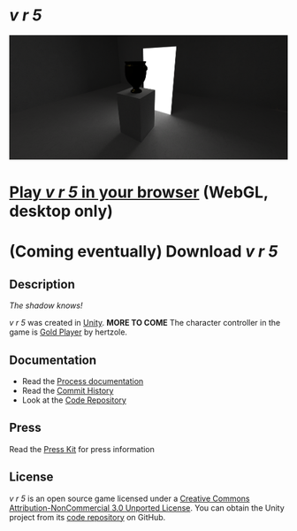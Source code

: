 # *v r 5*

![Banner](images/v-r-5-banner.png)

# [Play *v r 5* in your browser](https://pippinbarr.com/v-r-5/webgl) (WebGL, desktop only)

# (Coming eventually) Download *v r 5*

## Description

*The shadow knows!*

*v r 5* was created in [Unity](https://unity.com/). **MORE TO COME** The character controller in the game is [Gold Player](https://github.com/Hertzole/gold-player) by hertzole.

## Documentation

* Read the [Process documentation](../process/)
* Read the [Commit History](https://github.com/pippinbarr/v-r-5/commits/main)
* Look at the [Code Repository](https://github.com/pippinbarr/v-r-5)

## Press

Read the [Press Kit](../press) for press information

## License

*v r 5* is an open source game licensed under a [Creative Commons Attribution-NonCommercial 3.0 Unported License](http://creativecommons.org/licenses/by-nc/3.0/). You can obtain the Unity project from its [code repository](https://github.com/pippinbarr/v-r-5) on GitHub.
